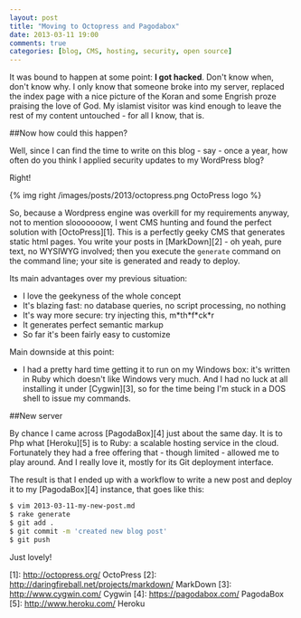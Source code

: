 ```yaml
---
layout: post
title: "Moving to Octopress and Pagodabox"
date: 2013-03-11 19:00
comments: true
categories: [blog, CMS, hosting, security, open source]
---
```


It was bound to happen at some point: **I got hacked**. Don't know when, don't know why. I only know that someone broke
into my server, replaced the index page with a nice picture of the Koran and some Engrish proze praising the love of
God. My islamist visitor was kind enough to leave the rest of my content untouched - for all I know, that is.

##Now how could this happen?

Well, since I can find the time to write on this blog - say - once a year, how often do you think I applied security
updates to my WordPress blog?

Right!

{% img right /images/posts/2013/octopress.png OctoPress logo %}

So, because a Wordpress engine was overkill for my requirements anyway, not to mention slooooooow, I went CMS hunting
and found the perfect solution with [OctoPress][1]. This is a perfectly geeky CMS that generates static html pages.
You write your posts in [MarkDown][2] - oh yeah, pure text, no WYSIWYG involved; then you  execute the `generate`
command on the command line; your site is generated and ready to deploy.

Its main advantages over my previous situation:

 - I love the geekyness of the whole concept
 - It's blazing fast: no database queries, no script processing, no nothing
 - It's way more secure: try injecting this, m\*th\*f\*ck\*r
 - It generates perfect semantic markup
 - So far it's been fairly easy to customize

Main downside at this point:

 - I had a pretty hard time getting it to run on my Windows box: it's written in Ruby which doesn't like Windows very
 much. And I had no luck at all installing it under [Cygwin][3], so for the time being I'm stuck in a DOS shell to
 issue my commands.

##New server

By chance I came across [PagodaBox][4] just about the same day. It is to Php what [Heroku][5] is to Ruby: a scalable
hosting service in the cloud. Fortunately they had a free offering that - though limited - allowed me to play
around. And I really love it, mostly for its Git deployment interface.

The result is that I ended up with a workflow to write a new post and deploy it to my [PagodaBox][4] instance, that
goes like this:

``` sh
$ vim 2013-03-11-my-new-post.md
$ rake generate
$ git add .
$ git commit -m 'created new blog post'
$ git push
```

Just lovely!

[1]: http://octopress.org/ OctoPress
[2]: http://daringfireball.net/projects/markdown/ MarkDown
[3]: http://www.cygwin.com/ Cygwin
[4]: https://pagodabox.com/ PagodaBox
[5]: http://www.heroku.com/ Heroku

